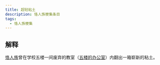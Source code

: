 ```yaml
---
title: 超轻粘土
description: 恪人族梗集条目
tags:
  - 恪人族梗集
---
```


## 解释

[恪人族](恪人族)曾在学校五楼一间废弃的教室（[五楼的办公室](五楼的办公室)）内翻出一箱崭新的粘土。